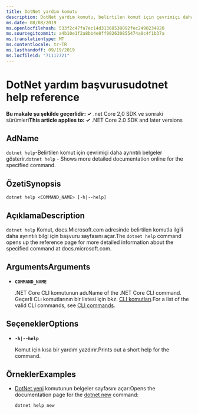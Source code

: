 ```yaml
---
title: DotNet yardım komutu
description: DotNet yardım komutu, belirtilen komut için çevrimiçi daha ayrıntılı belgeler gösterir.
ms.date: 08/08/2019
ms.openlocfilehash: 533f2c47fa7ec14d31368538092fec2490234820
ms.sourcegitcommit: a4b10e1f2a8bb4e8ff902630855474a0c4f1b37a
ms.translationtype: MT
ms.contentlocale: tr-TR
ms.lasthandoff: 09/19/2019
ms.locfileid: "71117721"
---
```

# <a name="dotnet-help-reference"></a><span data-ttu-id="404c6-103">DotNet yardım başvurusu</span><span class="sxs-lookup"><span data-stu-id="404c6-103">dotnet help reference</span></span>

<span data-ttu-id="404c6-104">**Bu makale şu şekilde geçerlidir: ✓** .net Core 2,0 SDK ve sonraki sürümleri</span><span class="sxs-lookup"><span data-stu-id="404c6-104">**This article applies to: ✓** .NET Core 2.0 SDK and later versions</span></span>

<!-- todo: uncomment when all CLI commands are reviewed
[!INCLUDE [topic-appliesto-net-core-all](../../../includes/topic-appliesto-net-core-2plus.md)]
-->

## <a name="name"></a><span data-ttu-id="404c6-105">Ad</span><span class="sxs-lookup"><span data-stu-id="404c6-105">Name</span></span>

<span data-ttu-id="404c6-106">`dotnet help`-Belirtilen komut için çevrimiçi daha ayrıntılı belgeler gösterir.</span><span class="sxs-lookup"><span data-stu-id="404c6-106">`dotnet help` - Shows more detailed documentation online for the specified command.</span></span>

## <a name="synopsis"></a><span data-ttu-id="404c6-107">Özeti</span><span class="sxs-lookup"><span data-stu-id="404c6-107">Synopsis</span></span>

`dotnet help <COMMAND_NAME> [-h|--help]`

## <a name="description"></a><span data-ttu-id="404c6-108">Açıklama</span><span class="sxs-lookup"><span data-stu-id="404c6-108">Description</span></span>

<span data-ttu-id="404c6-109">`dotnet help` Komut, docs.Microsoft.com adresinde belirtilen komutla ilgili daha ayrıntılı bilgi için başvuru sayfasını açar.</span><span class="sxs-lookup"><span data-stu-id="404c6-109">The `dotnet help` command opens up the reference page for more detailed information about the specified command at docs.microsoft.com.</span></span>

## <a name="arguments"></a><span data-ttu-id="404c6-110">Arguments</span><span class="sxs-lookup"><span data-stu-id="404c6-110">Arguments</span></span>

* **`COMMAND_NAME`**

  <span data-ttu-id="404c6-111">.NET Core CLI komutunun adı.</span><span class="sxs-lookup"><span data-stu-id="404c6-111">Name of the .NET Core CLI command.</span></span> <span data-ttu-id="404c6-112">Geçerli CLı komutlarının bir listesi için bkz. [CLI komutları](index.md#cli-commands).</span><span class="sxs-lookup"><span data-stu-id="404c6-112">For a list of the valid CLI commands, see [CLI commands](index.md#cli-commands).</span></span>

## <a name="options"></a><span data-ttu-id="404c6-113">Seçenekler</span><span class="sxs-lookup"><span data-stu-id="404c6-113">Options</span></span>

* **`-h|--help`**

  <span data-ttu-id="404c6-114">Komut için kısa bir yardım yazdırır.</span><span class="sxs-lookup"><span data-stu-id="404c6-114">Prints out a short help for the command.</span></span>

## <a name="examples"></a><span data-ttu-id="404c6-115">Örnekler</span><span class="sxs-lookup"><span data-stu-id="404c6-115">Examples</span></span>

* <span data-ttu-id="404c6-116">[DotNet yeni](dotnet-new.md) komutunun belgeler sayfasını açar:</span><span class="sxs-lookup"><span data-stu-id="404c6-116">Opens the documentation page for the [dotnet new](dotnet-new.md) command:</span></span>

  ```dotnetcli
  dotnet help new
  ```
